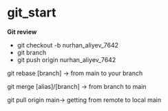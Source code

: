 # git_start

<strong> Git review</strong>

- git checkout -b nurhan_aliyev_7642
- git branch
- git push origin nurhan_aliyev_7642


git rebase [branch] -> from main to your branch

git merge [alias]/[branch] -> from branch to main

git pull origin main-> getting from remote to local main